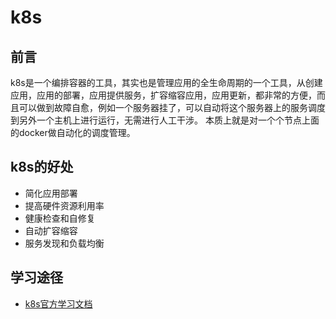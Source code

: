 # k8s 


## 前言

k8s是一个编排容器的工具，其实也是管理应用的全生命周期的一个工具，从创建应用，应用的部署，应用提供服务，扩容缩容应用，应用更新，都非常的方便，而且可以做到故障自愈，例如一个服务器挂了，可以自动将这个服务器上的服务调度到另外一个主机上进行运行，无需进行人工干涉。 本质上就是对一个个节点上面的docker做自动化的调度管理。


## k8s的好处


* 简化应用部署
* 提高硬件资源利用率
* 健康检查和自修复
* 自动扩容缩容
* 服务发现和负载均衡


## 学习途径

* [k8s官方学习文档](http://docs.kubernetes.org.cn/)
